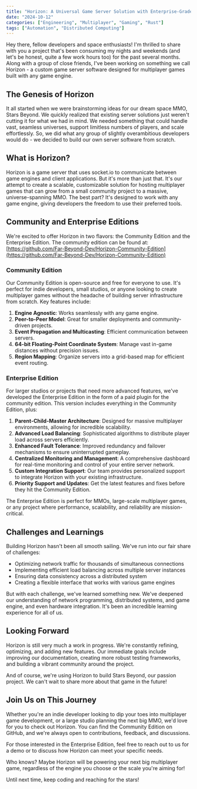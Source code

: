 ```yaml
---
title: "Horizon: A Universal Game Server Solution with Enterprise-Grade Capabilities"
date: "2024-10-12"
categories: ["Engineering", "Multiplayer", "Gaming", "Rust"] 
tags: ["Automation", "Distributed Computing"]
---
```


Hey there, fellow developers and space enthusiasts! I'm thrilled to share with you a project that's been consuming my nights and weekends (and let's be honest, quite a few work hours too) for the past several months. Along with a group of close friends, I've been working on something we call Horizon - a custom game server software designed for multiplayer games built with any game engine.

## The Genesis of Horizon

It all started when we were brainstorming ideas for our dream space MMO, Stars Beyond. We quickly realized that existing server solutions just weren't cutting it for what we had in mind. We needed something that could handle vast, seamless universes, support limitless numbers of players, and scale effortlessly. So, we did what any group of slightly overambitious developers would do - we decided to build our own server software from scratch.

## What is Horizon?

Horizon is a game server that uses socket.io to communicate between game engines and client applications. But it's more than just that. It's our attempt to create a scalable, customizable solution for hosting multiplayer games that can grow from a small community project to a massive, universe-spanning MMO. The best part? It's designed to work with any game engine, giving developers the freedom to use their preferred tools.

## Community and Enterprise Editions

We're excited to offer Horizon in two flavors: the Community Edition and the Enterprise Edition. The community edition can be found at: [https://github.com/Far-Beyond-Dev/Horizon-Community-Edition](https://github.com/Far-Beyond-Dev/Horizon-Community-Edition)

### Community Edition

Our Community Edition is open-source and free for everyone to use. It's perfect for indie developers, small studios, or anyone looking to create multiplayer games without the headache of building server infrastructure from scratch. Key features include:

1. **Engine Agnostic**: Works seamlessly with any game engine.
2. **Peer-to-Peer Model**: Great for smaller deployments and community-driven projects.
3. **Event Propagation and Multicasting**: Efficient communication between servers.
4. **64-bit Floating-Point Coordinate System**: Manage vast in-game distances without precision issues.
5. **Region Mapping**: Organize servers into a grid-based map for efficient event routing.

### Enterprise Edition

For larger studios or projects that need more advanced features, we've developed the Enterprise Edition in the form of a paid plugin for the community edition. This version includes everything in the Community Edition, plus:

1. **Parent-Child-Master Architecture**: Designed for massive multiplayer environments, allowing for incredible scalability.
2. **Advanced Load Balancing**: Sophisticated algorithms to distribute player load across servers efficiently.
3. **Enhanced Fault Tolerance**: Improved redundancy and failover mechanisms to ensure uninterrupted gameplay.
4. **Centralized Monitoring and Management**: A comprehensive dashboard for real-time monitoring and control of your entire server network.
5. **Custom Integration Support**: Our team provides personalized support to integrate Horizon with your existing infrastructure.
6. **Priority Support and Updates**: Get the latest features and fixes before they hit the Community Edition.

The Enterprise Edition is perfect for MMOs, large-scale multiplayer games, or any project where performance, scalability, and reliability are mission-critical.

## Challenges and Learnings

Building Horizon hasn't been all smooth sailing. We've run into our fair share of challenges:

- Optimizing network traffic for thousands of simultaneous connections
- Implementing efficient load balancing across multiple server instances
- Ensuring data consistency across a distributed system
- Creating a flexible interface that works with various game engines

But with each challenge, we've learned something new. We've deepened our understanding of network programming, distributed systems, and game engine, and even hardware integration. It's been an incredible learning experience for all of us.

## Looking Forward

Horizon is still very much a work in progress. We're constantly refining, optimizing, and adding new features. Our immediate goals include improving our documentation, creating more robust testing frameworks, and building a vibrant community around the project.

And of course, we're using Horizon to build Stars Beyond, our passion project. We can't wait to share more about that game in the future!

## Join Us on This Journey

Whether you're an indie developer looking to dip your toes into multiplayer game development, or a large studio planning the next big MMO, we'd love for you to check out Horizon. You can find the Community Edition on GitHub, and we're always open to contributions, feedback, and discussions.

For those interested in the Enterprise Edition, feel free to reach out to us for a demo or to discuss how Horizon can meet your specific needs.

Who knows? Maybe Horizon will be powering your next big multiplayer game, regardless of the engine you choose or the scale you're aiming for!

Until next time, keep coding and reaching for the stars!